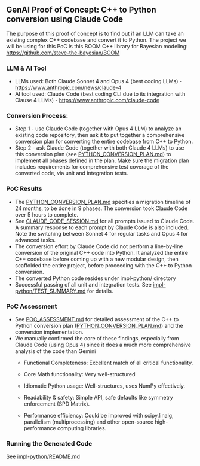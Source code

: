 ## GenAI Proof of Concept: C++ to Python conversion using Claude Code
The purpose of this proof of concept is to find out if an LLM can take an existing complex  C++ codebase and convert it to Python. The project we will be using for this PoC is this BOOM C++ library for Bayesian modeling: https://github.com/steve-the-bayesian/BOOM

### LLM & AI Tool
* LLMs used: Both Claude Sonnet 4 and Opus 4 (best coding LLMs) - https://www.anthropic.com/news/claude-4
* AI tool used: Claude Code (best coding CLI due to its integration with Clause 4 LLMs) - https://www.anthropic.com/claude-code

### Conversion Process: 
* Step 1 - use Claude Code (together with Opus 4 LLM) to analyze an existing code repository, then ask it to put together a comprehensive conversion plan for converting the entire codebase from C++ to Python. 
* Step 2 - ask Claude Code (together with both Claude 4 LLMs) to use this conversion plan (see [PYTHON_CONVERSION_PLAN.md](PYTHON_CONVERSION_PLAN.md)) to implement all phases defined in the plan. Make sure the migration plan includes requirements for comprehensive test coverage of the converted code, via unit and integration tests.

### PoC Results
* The [PYTHON_CONVERSION_PLAN.md](PYTHON_CONVERSION_PLAN.md) specifies a migration timeline of 24 months, to be done in 9 phases. The conversion took Claude Code over 5 hours to complete. 
* See [CLAUDE_CODE_SESSION.md](CLAUDE_CODE_SESSION.md) for all prompts issued to Claude Code. A summary response to each prompt by Claude Code is also included. Note the switching between Sonnet 4 for regular tasks and Opus 4 for advanced tasks.
* The conversion effort by Claude Code did not perform a line-by-line conversion of the original C++ code into Python. It analyzed the entire C++ codebase before coming up with a new modular design, then scaffolded the entire project, before proceeding with the C++ to Python conversion.
* The converted Python code resides under impl-python/ directory
* Successful passing of all unit and integration tests. See [impl-python/TEST_SUMMARY.md](impl-python/TEST_SUMMARY.md) for details.

### PoC Assessment
* See [POC_ASSESSMENT.md](POC_ASSESSMENT.md) for detailed assessment of the C++ to Python conversion plan ([PYTHON_CONVERSION_PLAN.md](PYTHON_CONVERSION_PLAN.md)) and the conversion implementation.
* We manually confirmed the core of these findings, especially from Claude Code (using Opus 4) since it does a much more comprehensive analysis of the code than Gemini
    * Functional Completeness: Excellent match of all critical functionality.

    * Core Math functionality: Very well-structured

    * Idiomatic Python usage: Well-structures, uses NumPy effectively.

    * Readability & safety: Simple API, safe defaults like symmetry enforcement (SPD Matrix).

    * Performance efficiency: Could be improved with scipy.linalg, parallelism (multiprocessing) and other open-source high-performance computing libraries.

### Running the Generated Code
See [impl-python/README.md](impl-python/README.md)

